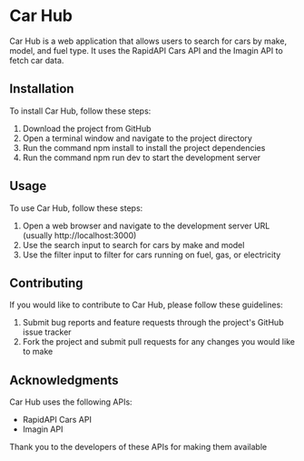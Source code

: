 # Car Hub

Car Hub is a web application that allows users to search for cars by make, model, and fuel type. It uses the RapidAPI Cars API and the Imagin API to fetch car data.

## Installation

To install Car Hub, follow these steps:

1. Download the project from GitHub
2. Open a terminal window and navigate to the project directory
3. Run the command  npm install  to install the project dependencies
4. Run the command  npm run dev  to start the development server

## Usage

To use Car Hub, follow these steps:

1. Open a web browser and navigate to the development server URL (usually  http://localhost:3000)
2. Use the search input to search for cars by make and model
3. Use the filter input to filter for cars running on fuel, gas, or electricity

## Contributing

If you would like to contribute to Car Hub, please follow these guidelines:

1. Submit bug reports and feature requests through the project's GitHub issue tracker
2. Fork the project and submit pull requests for any changes you would like to make

## Acknowledgments

Car Hub uses the following APIs:

- RapidAPI Cars API
- Imagin API

Thank you to the developers of these APIs for making them available